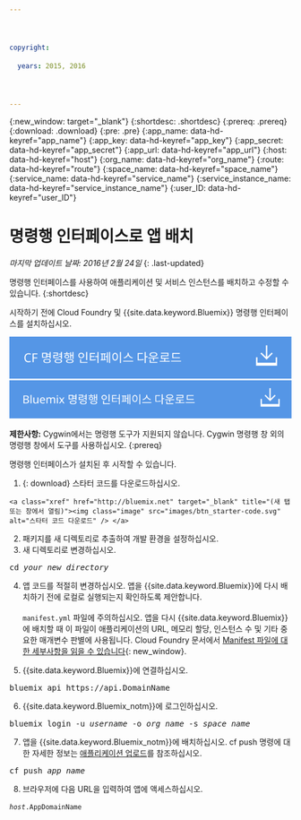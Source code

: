 ```yaml
---

 

copyright:

  years: 2015, 2016

 

---
```


{:new_window: target="_blank"}
{:shortdesc: .shortdesc}
{:prereq: .prereq}
{:download: .download}
{:pre: .pre}
{:app_name: data-hd-keyref="app_name"}
{:app_key: data-hd-keyref="app_key"}
{:app_secret: data-hd-keyref="app_secret"}
{:app_url: data-hd-keyref="app_url"}
{:host: data-hd-keyref="host"}
{:org_name: data-hd-keyref="org_name"}
{:route: data-hd-keyref="route"}
{:space_name: data-hd-keyref="space_name"}
{:service_name: data-hd-keyref="service_name"}
{:service_instance_name: data-hd-keyref="service_instance_name"}
{:user_ID: data-hd-keyref="user_ID"}

# 명령행 인터페이스로 앱 배치
*마지막 업데이트 날짜: 2016년 2월 24일*
{: .last-updated}

명령행 인터페이스를 사용하여 애플리케이션 및 서비스 인스턴스를 배치하고 수정할 수 있습니다.
{:shortdesc}

시작하기 전에 Cloud Foundry 및 {{site.data.keyword.Bluemix}} 명령행 인터페이스를 설치하십시오. 

<p>
<a class="xref" href="https://github.com/cloudfoundry/cli/releases" target="_blank" title="(새 탭이나 창에서 열림)"><img class="image" src="images/btn_cf_commandline.svg" alt="Cloud Foundry 명령행 인터페이스 다운로드" /> </a>  <a class="xref" href="http://clis.ng.bluemix.net/ui/home.html" target="_blank" title="(새 탭이나 창에서 열림)"><img class="image" src="images/btn_bx_commandline.svg" alt=" {{site.data.keyword.Bluemix}} 명령행 인터페이스 다운로드" /> </a>
</p>

**제한사항:** Cygwin에서는 명령행 도구가 지원되지 않습니다. Cygwin 명령행 창 외의 명령행 창에서 도구를 사용하십시오.
{:prereq}

명령행 인터페이스가 설치된 후 시작할 수 있습니다.

  1. {: download} 스타터 코드를 다운로드하십시오. 
      
    <a class="xref" href="http://bluemix.net" target="_blank" title="(새 탭 또는 창에서 열림)"><img class="image" src="images/btn_starter-code.svg" alt="스타터 코드 다운로드" /> </a>

  
  2. 패키지를 새 디렉토리로 추출하여 개발 환경을 설정하십시오.
  3. 새 디렉토리로 변경하십시오.
  
  <pre class="pre">cd <var class="keyword varname">your_new_directory</var></pre>
  
   4.  앱 코드를 적절히 변경하십시오. 앱을 {{site.data.keyword.Bluemix}}에 다시 배치하기 전에 로컬로 실행되는지 확인하도록 제안합니다.<br><br>`manifest.yml` 파일에 주의하십시오. 앱을 다시 {{site.data.keyword.Bluemix}}에 배치할 때 이 파일이 애플리케이션의 URL, 메모리 할당, 인스턴스 수 및 기타 중요한 매개변수 판별에 사용됩니다. Cloud Foundry 문서에서 [Manifest 파일에 대한 세부사항을 읽을 수 있습니다](https://docs.cloudfoundry.org/devguide/deploy-apps/manifest.html){: new_window}.
  
  5. {{site.data.keyword.Bluemix}}에 연결하십시오.
  
  <pre class="pre">bluemix api https://api.<span class="keyword" data-hd-keyref="DomainName">DomainName</span></pre>
  
  6. {{site.data.keyword.Bluemix_notm}}에 로그인하십시오.
 
  <pre class="pre">bluemix login -u <var class="keyword varname" data-hd-keyref="user_ID">username</var> -o <var class="keyword varname" data-hd-keyref="org_name">org_name</var> -s <var class="keyword varname" data-hd-keyref="space_name">space_name</var></pre>
  
  7. 앱을 {{site.data.keyword.Bluemix_notm}}에 배치하십시오. cf push 명령에 대한 자세한 정보는
[애플리케이션 업로드](/docs/starters/upload_app.html)를 참조하십시오.
  
  <pre class="pre">cf push <var class="keyword varname" data-hd-keyref="app_name">app_name</var></pre>
  
  8. 브라우저에 다음 URL을 입력하여 앱에 액세스하십시오. 
  
  <pre class="codeblock"><code><var class="keyword varname" data-hd-keyref="host">host</var>.<span class="keyword" data-hd-keyref="APPDomain">AppDomainName</span></code></pre>
